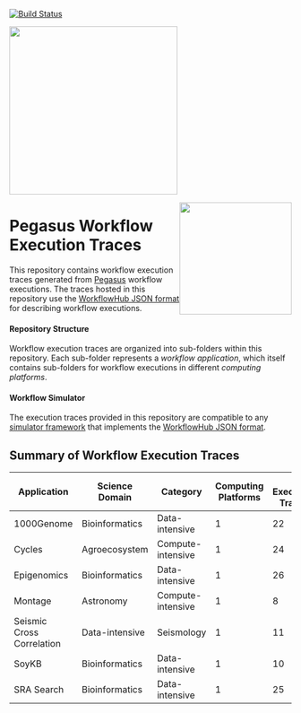 [![Build Status][travis-badge]][travis-link]

<a href="https://workflowhub.org" target="_blank"><img src="https://workflowhub.org/assets/images/logo-horizontal.png" width="300" /></a>

<img src="https://pegasus.isi.edu/wordpress/wp-content/uploads/2015/12/logo-dark.png" width=200 style="float: right" />

# Pegasus Workflow Execution Traces

This repository contains workflow execution traces generated from
[Pegasus](http://pegasus.isi.edu) workflow executions. The traces
hosted in this repository use the
[WorkflowHub JSON format](https://github.com/workflowhub/workflow-schema)
for describing workflow executions.

#### Repository Structure

Workflow execution traces are organized into sub-folders within this
repository. Each sub-folder represents a _workflow application_, which
itself contains sub-folders for workflow executions in different
_computing platforms_.

#### Workflow Simulator

The execution traces provided in this repository are compatible to any
[simulator framework](https://workflowhub.org/simulator.html) that implements
the [WorkflowHub JSON format](https://github.com/workflowhub/workflow-schema).

## Summary of Workflow Execution Traces

| Application | Science Domain | Category | Computing Platforms | # Execution Traces |
| --- | --- | --- | --- | --- |
| 1000Genome | Bioinformatics | Data-intensive | 1 | 22 |
| Cycles | Agroecosystem | Compute-intensive | 1 | 24 |
| Epigenomics | Bioinformatics | Data-intensive | 1 | 26 |
| Montage | Astronomy | Compute-intensive | 1 | 8 |
| Seismic Cross Correlation | Data-intensive | Seismology | 1 | 11 |
| SoyKB | Bioinformatics | Data-intensive | 1 | 10 |
| SRA Search | Bioinformatics | Data-intensive | 1 | 25 | 


[travis-badge]:             https://travis-ci.org/workflowhub/pegasus-traces.svg?branch=master
[travis-link]:              https://travis-ci.org/workflowhub/pegasus-traces
